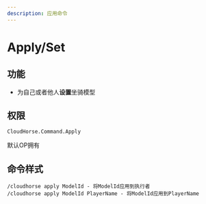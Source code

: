 ```yaml
---
description: 应用命令
---
```


# Apply/Set

## 功能

* 为自己或者他人**设置**坐骑模型

## 权限

```
CloudHorse.Command.Apply
```

默认OP拥有

## 命令样式

```
/cloudhorse apply ModelId - 将ModelId应用到执行者
/cloudhorse apply ModelId PlayerName - 将ModelId应用到PlayerName
```

